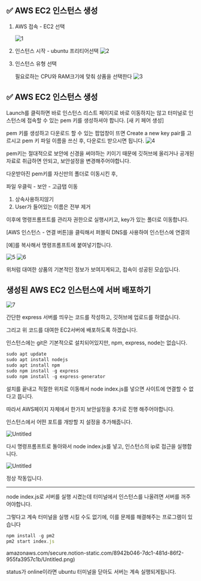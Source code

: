 ## ✅ AWS EC2 인스턴스 생성

1. AWS 접속 - EC2 선택
    
    ![1](https://user-images.githubusercontent.com/58061847/136897558-b8231e14-93c0-4b12-8b28-95dae10bf799.png)

2. 인스턴스 시작 - ubuntu 프리티어선택
    ![2](https://user-images.githubusercontent.com/58061847/136897588-a5fe62ef-c272-463a-9cc0-1c1b9ef8c9b8.png)

1. 인스턴스 유형 선택
    
    필요로하는 CPU와 RAM크기에 맞춰 상품을 선택한다
    ![3](https://user-images.githubusercontent.com/58061847/136897609-31b41e8d-1349-41d1-aa30-55ac14b36624.png)


## ✅ AWS EC2 인스턴스 생성

Launch를 클릭하면 바로 인스턴스 리스트 페이지로 바로 이동하지는 않고 터미널로 인스턴스에 접속할 수 있는 pem 키를 생성하셔야 합니다. [새 키 페어 생성]

pem 키를 생성하고 다운로드 할 수 있는 팝업창이 뜨면 Create a new key pair를 고르시고 pem 키 파일 이름을 쓰신 후, 다운로드 받으시면 됩니다.
![4](https://user-images.githubusercontent.com/58061847/136897621-1d4fc5ee-2ece-4a63-bd9e-7da6dd117a72.png)


pem키는 절대적으로 보안에 신경을 써야하는 키이기 때문에 깃허브에 올리거나 공개된 자료로 취급하면 안되고, 보안설정을 변경해주어야합니다.

다운받아진 pem키를 자신만의 폴더로 이동시킨 후, 

파일 우클릭 - 보안 - 고급탭 이동

1. 상속사용하지않기
2. User가 들어있는 이름은 전부 제거

이후에 명령프롬프트를 관리자 권한으로 실행시키고, key가 있는 폴더로 이동합니다. 

[AWS 인스턴스 - 연결 버튼]을 클릭해서 퍼블릭 DNS를 사용하여 인스턴스에 연결의

[예]를 복사해서 명령프롬프트에 붙여넣기합니다.

 ![5](https://user-images.githubusercontent.com/58061847/136897636-8b9456da-3c64-469b-a8e1-e68a69c97e20.png)
![6](https://user-images.githubusercontent.com/58061847/136897639-789a0983-5ab2-4ea3-8f16-7299c2eea3d9.png)

위처럼 대여한 상품의 기본적인 정보가 보여지게되고, 접속이 성공된 모습입니다.

## 생성된 AWS EC2 인스턴스에 서버 배포하기
![7](https://user-images.githubusercontent.com/58061847/136897659-88e33ded-0cd2-436e-a623-81e94c2d07be.png)

간단한 express 서버를 띄우는 코드를 작성하고, 깃허브에 업로드를 하였습니다.

그리고 위 코드를 대여한 EC2서버에 배포하도록 하겠습니다.

인스턴스에는 git은 기본적으로 설치되어있지만, npm, express, node는 없습니다.

```jsx
sudo apt update
sudo apt install nodejs
sudo apt install npm
sudo npm install -g express
sudo npm install -g express-generator
```

설치를 끝내고 적절한 위치로 이동해서 node index.js를 넣으면  사이트에 연결할 수 없다고 뜹니다.

따라서 AWS페이지 자체에서 한가지 보안설정을 추가로 진행 해주어야합니다.

인스턴스에서 어떤 포트를 개방할 지 설정을 추가해줍니다.

![Untitled](https://s3-us-west-2.amazonaws.com/secure.notion-static.com/c86bc87a-5315-46fc-85e1-8e9d370adaee/Untitled.png)

다시 명령프롬프트로 돌아와서 node index.js를 넣고, 인스턴스의 ip로 접근을 실행합니다.

![Untitled](https://s3-us-west-2.amazonaws.com/secure.notion-static.com/6d9e9fcf-ec49-4133-b5f9-432289cbeef9/Untitled.png)

정상 작동입니다.

---

node index.js로 서버를 실행 시켰는데 터미널에서 인스턴스를 나올려면 서버를 꺼주어야합니다.

그렇다고 계속 터미널을 실행 시킬 수도 없기에, 이를 문제를 해결해주는 프로그램이 있습니다

```jsx
npm install -g pm2
pm2 start index.js
```

amazonaws.com/secure.notion-static.com/8942b046-7dc1-481d-86f2-955fa3957c1b/Untitled.png)

status가 online이라면 ubuntu 터미널을 닫아도 서버는 계속 실행되게됩니다.
